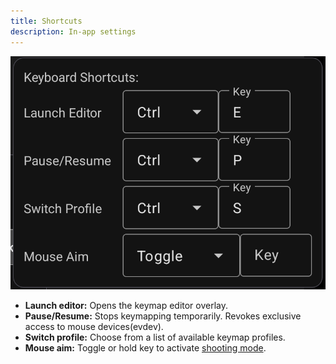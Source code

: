 ```yaml
---
title: Shortcuts
description: In-app settings
---
```


![image](../../assets/settings_shortcuts.png)
- **Launch editor:** Opens the keymap editor overlay.
- **Pause/Resume:** Stops keymapping temporarily. Revokes exclusive access to mouse devices(evdev).
- **Switch profile:** Choose from a list of available keymap profiles.
- **Mouse aim:** Toggle or hold key to activate [shooting mode](../../features/aiming).